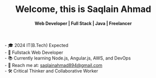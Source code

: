 <html>
  <body>
    <div align="center">
        <h1 align="center">Welcome, this is Saqlain Ahmad</h1>
        <h4 align="center">Web Developer | Full Stack | Java | Freelancer</h4>
    </div>
    <br/>
    <br/>
    <div>
      - 🎓 2024 IT(B.Tech) Expected<br>
      - 💼 Fullstack Web Developer<br>
      - 📚 Currently learning Node.js, Angular.js, AWS, and DevOps<br>
      - 📧 Reach me at: <a href="mailto:saqlainahmad894@gmail.com">saqlainahmad894@gmail.com</a><br>
      - 🛠️ Critical Thinker and Collaborative Worker<br>
    </div>
    <br>
  </body>
</html>
